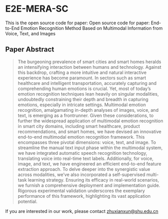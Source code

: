 # E2E-MERA-SC
This is the open source code for paper: Open source code for paper: End-to-End Emotion Recognition Method Based on Multimodal Information from Voice, Text, and Images
## Paper Abstract 

> The burgeoning prevalence of smart cities and smart homes heralds an intensifying interaction between humans and technology. Against this backdrop, crafting a more intuitive and natural interactive experience has become paramount. In sectors such as smart healthcare and intelligent transportation, accurately capturing and comprehending human emotions is crucial. Yet, most of today’s emotion recognition techniques lean heavily on singular modalities, undoubtedly constraining their depth and breadth in capturing emotions, especially in intricate settings. Multimodal emotion recognition, amalgamating in-depth analyses of images, voice, and text, is emerging as a frontrunner. Given these considerations, to further the widespread application of multimodal emotion recognition in smart city domains, including smart healthcare, product recommendations, and smart homes, we have devised an innovative end-to-end multimodal emotion recognition framework. This encompasses three pivotal dimensions: voice, text, and image. To streamline the manual text input phase within the multimodal system, we have integrated automatic speech recognition technology, translating voice into real-time text labels. Additionally, for voice, image, and text, we have engineered an efficient end-to-end feature extraction approach. To delve deeper into the synergistic value across modalities, we’ve also incorporated a self-supervised multi-task learning strategy. Ensuring its efficacy in real-world scenarios, we furnish a comprehensive deployment and implementation guide. Rigorous experimental validation underscores the exemplary performance of this framework, highlighting its vast application potential.

If you are interested in our work, please contact zhuxianxun@shu.edu.cn  
